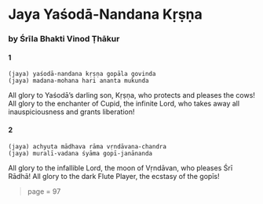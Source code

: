 # Jaya Yaśodā-Nandana Kṛṣṇa

### by Śrīla Bhakti Vinod Ṭhākur

#### 1

    (jaya) yaśodā-nandana kṛṣṇa gopāla govinda
    (jaya) madana-mohana hari ananta mukunda

All glory to Yaśodā’s darling son, Kṛṣṇa, who protects and pleases the cows! All glory to the enchanter of Cupid, the infinite Lord, who takes away all inauspiciousness and grants liberation!

#### 2

    (jaya) achyuta mādhava rāma vṛndāvana-chandra
    (jaya) muralī-vadana śyāma gopī-janānanda

All glory to the infallible Lord, the moon of Vṛndāvan, who pleases Śrī Rādhā! All glory to the dark Flute Player, the ecstasy of the gopīs!


> page = 97
